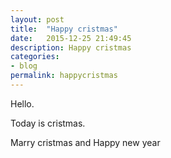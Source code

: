 ```yaml
---
layout: post
title:  "Happy cristmas"
date:   2015-12-25 21:49:45
description: Happy cristmas
categories:
- blog
permalink: happycristmas
---
```


Hello.

Today is cristmas.


Marry cristmas and Happy new year
